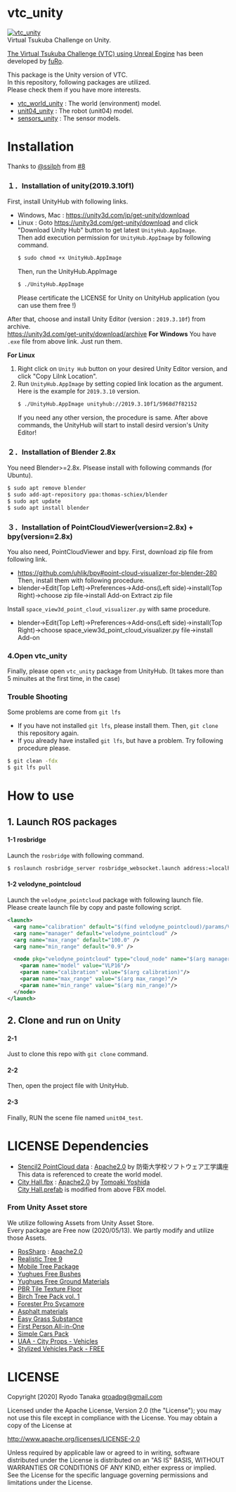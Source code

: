 # vtc_unity
[![vtc_unity](.image/vtc.gif)](https://youtu.be/iVK--llmc00)  
Virtual Tsukuba Challenge on Unity.  

[The Virtual Tsukuba Challenge (VTC) using Unreal Engine](https://github.com/furo-org/VTC) has been developed by [fuRo](https://www.furo.org/).

This package is the Unity version of VTC.  
In this repository, following packages are utilized.  
Please check them if you have more interests.

- [vtc_world_unity](https://github.com/Field-Robotics-Japan/vtc_world_unity) : The world (environment) model.
- [unit04_unity](https://github.com/Field-Robotics-Japan/unit04_unity) : The robot (unit04) model.
- [sensors_unity](https://github.com/Field-Robotics-Japan/sensors_unity) : The sensor models.

# Installation
Thanks to [@ssilph](https://github.com/ssilph) from [#8](https://github.com/Field-Robotics-Japan/vtc_world_unity/issues/8)
### １．Installation of unity(2019.3.10f1)
First, install UnityHub with following links.
- Windows, Mac : https://unity3d.com/jp/get-unity/download
- Linux : Goto https://unity3d.com/get-unity/download and click "Download Unity Hub" button to get latest `UnityHub.AppImage`.  
  Then add execution permission for `UnityHub.AppImage` by following command.
  ```bash
  $ sudo chmod +x UnityHub.AppImage
  ```
  Then, run the UnityHub.AppImage
   ```bash
   $ ./UnityHub.AppImage
   ```
   Please certificate the LICENSE for Unity on UnityHub application (you can use them free !)

After that, choose and install Unity Editor (version : `2019.3.10f`) from archive.  
https://unity3d.com/get-unity/download/archive
**For Windows**
You have `.exe` file from above link. Just run them.

**For Linux**
1. Right click on `Unity Hub` button on your desired Unity Editor version, and click "Copy Lilnk Location".
2. Run `UnityHub.AppImage` by setting copied link location as the argument. Here is the example for `2019.3.10` version.
   ```bash
   $ ./UnityHub.AppImage unityhub://2019.3.10f1/5968d7f82152
   ```
   If you need any other version, the procedure is same.
   After above commands, the UnityHub will start to install desird version's Unity Editor!

### ２．Installation of Blender 2.8x
You need Blender>=2.8x. Plsease install with following commands (for Ubuntu).
```bash
$ sudo apt remove blender
$ sudo add-apt-repository ppa:thomas-schiex/blender
$ sudo apt update
$ sudo apt install blender
```
### ３．Installation of PointCloudViewer(version=2.8x) + bpy(version=2.8x)
You also need, PointCloudViewer and bpy.
First, download zip file from following link.
- https://github.com/uhlik/bpy#point-cloud-visualizer-for-blender-280  
Then, install them with following procedure.
- blender->Edit(Top Left)->Preferences->Add-ons(Left side)->install(Top Right)->choose zip file->install Add-on
Extract zip file

Install `space_view3d_point_cloud_visualizer.py` with same procedure.
- blender->Edit(Top Left)->Preferences->Add-ons(Left side)->install(Top Right)->choose space_view3d_point_cloud_visualizer.py file->install Add-on

### 4.Open vtc_unity
Finally, please open `vtc_unity` package from UnityHub. (It takes more than 5 minuites at the first time, in the case)

### Trouble Shooting
Some problems are come from `git lfs`
- If you have not installed `git lfs`, please install them. Then, `git clone` this repository again.
- If you already have installed `git lfs`, but have a problem. Try following procedure please.
```bash
$ git clean -fdx
$ git lfs pull
```

# How to use
## 1. Launch ROS packages
#### 1-1 rosbridge
Launch the `rosbridge` with following command.
```bash
$ roslaunch rosbridge_server rosbridge_websocket.launch address:=localhost
```
#### 1-2 velodyne_pointcloud
Launch the `velodyne_pointcloud` package with following launch file.  
Please create launch file by copy and paste following script.
```xml
<launch>
  <arg name="calibration" default="$(find velodyne_pointcloud)/params/VLP16db.yaml" />
  <arg name="manager" default="velodyne_pointcloud" />
  <arg name="max_range" default="100.0" />
  <arg name="min_range" default="0.9" />

  <node pkg="velodyne_pointcloud" type="cloud_node" name="$(arg manager)">
    <param name="model" value="VLP16"/>
    <param name="calibration" value="$(arg calibration)"/>
    <param name="max_range" value="$(arg max_range)"/>
    <param name="min_range" value="$(arg min_range)"/>
  </node>
</launch>
```
        
## 2. Clone and run on Unity
#### 2-1
Just to clone this repo with `git clone` command.
#### 2-2
Then, open the project file with UnityHub.
#### 2-3
Finally, RUN the scene file named `unit04_test`.

# LICENSE Dependencies
- [Stencil2 PointCloud data](https://github.com/Field-Robotics-Japan/vtc_world_unity/tree/master/Assets/PointCloud) : [Apache2.0](http://www.apache.org/licenses/LICENSE-2.0
) by 防衛大学校ソフトウェア工学講座  
  This data is referenced to create the world model.
- [City Hall.fbx](./Assets/Rawdata) : [Apache2.0](http://www.apache.org/licenses/LICENSE-2.0
) by [Tomoaki Yoshida](https://github.com/furo-org/VTC)  
  [City Hall.prefab](./Assets/Prefab) is modified from above FBX model.
### From Unity Asset store
We utilize following Assets from Unity Asset Store.  
Every package are Free now (2020/05/13).
We partly modify and utilize those Assets.
- [RosSharp](https://github.com/siemens/ros-sharp) : [Apache2.0](http://www.apache.org/licenses/LICENSE-2.0)
- [Realistic Tree 9](https://assetstore.unity.com/packages/3d/vegetation/trees/realistic-tree-9-rainbow-tree-54622)
- [Mobile Tree Package](https://assetstore.unity.com/packages/3d/vegetation/trees/mobile-tree-package-18866)
- [Yughues Free Bushes](https://assetstore.unity.com/packages/3d/vegetation/plants/yughues-free-bushes-13168)
- [Yughues Free Ground Materials](https://assetstore.unity.com/packages/2d/textures-materials/floors/yughues-free-ground-materials-13001)
- [PBR Tile Texture Floor](https://assetstore.unity.com/packages/2d/textures-materials/pbr-tile-texture-floor-36243)
- [Birch Tree Pack vol. 1](https://assetstore.unity.com/packages/3d/vegetation/trees/birch-tree-pack-vol-1-49093)
- [Forester Pro Sycamore](https://assetstore.unity.com/packages/3d/vegetation/trees/forester-pro-sycamore-5980)
- [Asphalt materials](https://assetstore.unity.com/packages/2d/textures-materials/roads/asphalt-materials-141036)
- [Easy Grass Substance](https://assetstore.unity.com/packages/2d/textures-materials/floors/easy-grass-substance-82272)
- [First Person All-in-One](https://assetstore.unity.com/packages/tools/input-management/first-person-all-in-one-135316)
- [Simple Cars Pack](https://assetstore.unity.com/packages/3d/vehicles/land/simple-cars-pack-97669)
- [UAA - City Props - Vehicles](https://assetstore.unity.com/packages/3d/vehicles/land/uaa-city-props-vehicles-120339)
- [Stylized Vehicles Pack - FREE](https://assetstore.unity.com/packages/3d/vehicles/land/stylized-vehicles-pack-free-150318)

# LICENSE
Copyright [2020] Ryodo Tanaka groadpg@gmail.com

Licensed under the Apache License, Version 2.0 (the "License"); you may not use this file except in compliance with the License. You may obtain a copy of the License at

http://www.apache.org/licenses/LICENSE-2.0

Unless required by applicable law or agreed to in writing, software distributed under the License is distributed on an "AS IS" BASIS, WITHOUT WARRANTIES OR CONDITIONS OF ANY KIND, either express or implied. See the License for the specific language governing permissions and limitations under the License.
